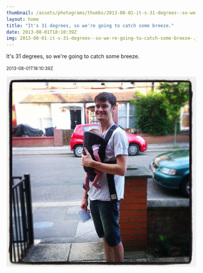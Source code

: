 ```yaml
---
thumbnail: /assets/photograms/thumbs/2013-08-01-it-s-31-degrees--so-we-re-going-to-catch-some-breeze-.jpg
layout: home
title: "It's 31 degrees, so we're going to catch some breeze."
date: 2013-08-01T18:10:39Z
img: 2013-08-01-it-s-31-degrees--so-we-re-going-to-catch-some-breeze-.jpg
---
```


It's 31 degrees, so we're going to catch some breeze.

<small>2013-08-01T18:10:39Z</small>

![It's 31 degrees, so we're going to catch some breeze.](2013-08-01-it-s-31-degrees--so-we-re-going-to-catch-some-breeze-.jpg)
